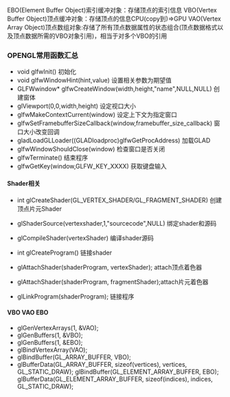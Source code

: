 EBO(Element Buffer Object)索引缓冲对象：存储顶点的索引信息
VBO(Vertex Buffer Object)顶点缓冲对象：存储顶点的信息CPU(copy到)=>GPU
VAO(Vertex Array Object)顶点数组对象:存储了所有顶点数据属性的状态组合(顶点数据格式以及顶点数据所需的VBO对象引用)，相当于对多个VBO的引用

### OPENGL常用函数汇总
- void glfwInit() 初始化
- void glfwWindowHint(hint,value) 设置相关参数为期望值
- GLFWwindow* glfwCreateWindow(width,height,"name",NULL,NULL) 创建窗体
- glViewport(0,0,width,height) 设定视口大小
- glfwMakeContextCurrent(window) 设定上下文为指定窗口
- glfwSetFramebufferSizeCallback(window,framebuffer_size_callback) 窗口大小改变回调
- gladLoadGLLoader((GLADloadproc)glfwGetProcAddress) 加载GLAD
- glfwWindowShouldClose(window) 检查窗口是否关闭
- glfwTerminate() 结束程序
- glfwGetKey(window,GLFW_KEY_XXXX) 获取键盘输入
  
#### Shader相关
- int glCreateShader(GL_VERTEX_SHADER/GL_FRAGMENT_SHADER) 创建顶点片元Shader
- glShaderSource(vertexshader,1,"sourcecode",NULL) 绑定shader和源码
- glCompileShader(vertexShader) 编译shader源码
  
- int glCreateProgram() 链接shader
- glAttachShader(shaderProgram, vertexShader); attach顶点着色器
- glAttachShader(shaderProgram, fragmentShader);attach片元着色器
- glLinkProgram(shaderProgram); 链接程序

#### VBO VAO EBO
- glGenVertexArrays(1, &VAO);
- glGenBuffers(1, &VBO);
- glGenBuffers(1, &EBO);
- glBindVertexArray(VAO);
- glBindBuffer(GL_ARRAY_BUFFER, VBO);
- glBufferData(GL_ARRAY_BUFFER, sizeof(vertices), vertices, GL_STATIC_DRAW);
	glBindBuffer(GL_ELEMENT_ARRAY_BUFFER, EBO);
	glBufferData(GL_ELEMENT_ARRAY_BUFFER, sizeof(indices), indices, GL_STATIC_DRAW);